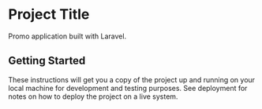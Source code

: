 # Project Title

Promo application built with Laravel.

## Getting Started

These instructions will get you a copy of the project up and running on your local machine for development and testing purposes. See deployment for notes on how to deploy the project on a live system.
